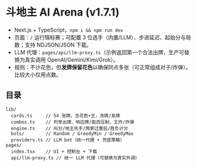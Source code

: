 # 斗地主 AI Arena (v1.7.1)

- Next.js + TypeScript，`npm i && npm run dev`
- 页面：`/` 运行锦标赛；可配置 3 位选手（内置/LLM）、步进延迟、起始分与局数；支持 NDJSON/JSON 下载。
- LLM 代理：`pages/api/llm-proxy.ts`（示例返回第一个合法出牌，生产可替换为真实调用 OpenAI/Gemini/Kimi/Grok）。
- 规则：不计花色，但**发牌保留花色**以确保同点多张（可正常组成对子/炸弹）。比较大小仅用点数。

## 目录
```
lib/
  cards.ts     // 54 张牌，含花色+王，洗牌/发牌
  combos.ts    // 列举出牌、响应牌/能否压制、王炸/炸弹
  engine.ts    // 叫分/地主先手/两家过重启/胜负计分
  bots/        // Random / GreedyMin / GreedyMax
  providers.ts // LLM bot（统一代理 + 兜底策略）
pages/
  index.tsx    // UI + 控制台 + 下载
  api/llm-proxy.ts // 统一 LLM 代理（可替换为真实外调）
```
